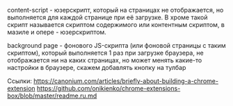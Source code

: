 
content-script - юзерскрипт, который на страницах не отображается, но выполняется для каждой странице при её загрузке. В хроме такой скрипт называется скриптом содержимого или контентным скриптом, в мазиле и опере - юзерскриптом. 

background page - фонового JS-скрипта (или фоновой страницы с таким скриптом), который выполняется 1 раз при загрузке браузера, не отображается ни на каких страницах, но может менять какие-то настройки в браузере, скажем добавлять кнопку на тулбар

Ссылки:
https://canonium.com/articles/briefly-about-building-a-chrome-extension
https://github.com/onikienko/chrome-extensions-box/blob/master/readme.ru.md